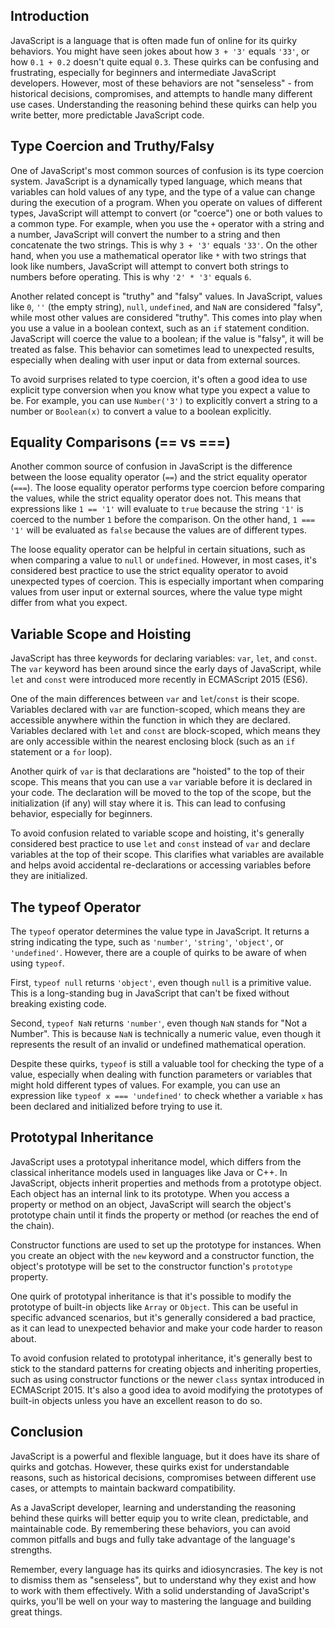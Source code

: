 ## Introduction

JavaScript is a language that is often made fun of online for its quirky behaviors. You might have seen jokes about how `3 + '3'` equals `'33'`, or how `0.1 + 0.2` doesn't quite equal `0.3`. These quirks can be confusing and frustrating, especially for beginners and intermediate JavaScript developers. However, most of these behaviors are not "senseless" - from historical decisions, compromises, and attempts to handle many different use cases. Understanding the reasoning behind these quirks can help you write better, more predictable JavaScript code.

## Type Coercion and Truthy/Falsy 

One of JavaScript's most common sources of confusion is its type coercion system. JavaScript is a dynamically typed language, which means that variables can hold values of any type, and the type of a value can change during the execution of a program. When you operate on values of different types, JavaScript will attempt to convert (or "coerce") one or both values to a common type. For example, when you use the `+` operator with a string and a number, JavaScript will convert the number to a string and then concatenate the two strings. This is why `3 + '3'` equals `'33'`. On the other hand, when you use a mathematical operator like `*` with two strings that look like numbers, JavaScript will attempt to convert both strings to numbers before operating. This is why `'2' * '3'` equals `6`.

Another related concept is "truthy" and "falsy" values. In JavaScript, values like `0`, `''` (the empty string), `null`, `undefined`, and `NaN` are considered "falsy", while most other values are considered "truthy". This comes into play when you use a value in a boolean context, such as an `if` statement condition. JavaScript will coerce the value to a boolean; if the value is "falsy", it will be treated as false. This behavior can sometimes lead to unexpected results, especially when dealing with user input or data from external sources.

To avoid surprises related to type coercion, it's often a good idea to use explicit type conversion when you know what type you expect a value to be. For example, you can use `Number('3')` to explicitly convert a string to a number or `Boolean(x)` to convert a value to a boolean explicitly.

## Equality Comparisons (== vs ===)

Another common source of confusion in JavaScript is the difference between the loose equality operator (`==`) and the strict equality operator (`===`). The loose equality operator performs type coercion before comparing the values, while the strict equality operator does not. This means that expressions like `1 == '1'` will evaluate to `true` because the string `'1'` is coerced to the number `1` before the comparison. On the other hand, `1 === '1'` will be evaluated as `false` because the values are of different types.

The loose equality operator can be helpful in certain situations, such as when comparing a value to `null` or `undefined`. However, in most cases, it's considered best practice to use the strict equality operator to avoid unexpected types of coercion. This is especially important when comparing values from user input or external sources, where the value type might differ from what you expect.

## Variable Scope and Hoisting

JavaScript has three keywords for declaring variables: `var`, `let`, and `const`. The `var` keyword has been around since the early days of JavaScript, while `let` and `const` were introduced more recently in ECMAScript 2015 (ES6).

One of the main differences between `var` and `let`/`const` is their scope. Variables declared with `var` are function-scoped, which means they are accessible anywhere within the function in which they are declared. Variables declared with `let` and `const` are block-scoped, which means they are only accessible within the nearest enclosing block (such as an `if` statement or a `for` loop).

Another quirk of `var` is that declarations are "hoisted" to the top of their scope. This means that you can use a `var` variable before it is declared in your code. The declaration will be moved to the top of the scope, but the initialization (if any) will stay where it is. This can lead to confusing behavior, especially for beginners.

To avoid confusion related to variable scope and hoisting, it's generally considered best practice to use `let` and `const` instead of `var` and declare variables at the top of their scope. This clarifies what variables are available and helps avoid accidental re-declarations or accessing variables before they are initialized.

## The typeof Operator

The `typeof` operator determines the value type in JavaScript. It returns a string indicating the type, such as `'number'`, `'string'`, `'object'`, or `'undefined'`. However, there are a couple of quirks to be aware of when using `typeof`.

First, `typeof null` returns `'object'`, even though `null` is a primitive value. This is a long-standing bug in JavaScript that can't be fixed without breaking existing code.

Second, `typeof NaN` returns `'number'`, even though `NaN` stands for "Not a Number". This is because `NaN` is technically a numeric value, even though it represents the result of an invalid or undefined mathematical operation.

Despite these quirks, `typeof` is still a valuable tool for checking the type of a value, especially when dealing with function parameters or variables that might hold different types of values. For example, you can use an expression like `typeof x === 'undefined'` to check whether a variable `x` has been declared and initialized before trying to use it.

## Prototypal Inheritance 

JavaScript uses a prototypal inheritance model, which differs from the classical inheritance models used in languages like Java or C++. In JavaScript, objects inherit properties and methods from a prototype object. Each object has an internal link to its prototype. When you access a property or method on an object, JavaScript will search the object's prototype chain until it finds the property or method (or reaches the end of the chain).

Constructor functions are used to set up the prototype for instances. When you create an object with the `new` keyword and a constructor function, the object's prototype will be set to the constructor function's `prototype` property.

One quirk of prototypal inheritance is that it's possible to modify the prototype of built-in objects like `Array` or `Object`. This can be useful in specific advanced scenarios, but it's generally considered a bad practice, as it can lead to unexpected behavior and make your code harder to reason about.

To avoid confusion related to prototypal inheritance, it's generally best to stick to the standard patterns for creating objects and inheriting properties, such as using constructor functions or the newer `class` syntax introduced in ECMAScript 2015. It's also a good idea to avoid modifying the prototypes of built-in objects unless you have an excellent reason to do so.

## Conclusion

JavaScript is a powerful and flexible language, but it does have its share of quirks and gotchas. However, these quirks exist for understandable reasons, such as historical decisions, compromises between different use cases, or attempts to maintain backward compatibility.

As a JavaScript developer, learning and understanding the reasoning behind these quirks will better equip you to write clean, predictable, and maintainable code. By remembering these behaviors, you can avoid common pitfalls and bugs and fully take advantage of the language's strengths.

Remember, every language has its quirks and idiosyncrasies. The key is not to dismiss them as "senseless", but to understand why they exist and how to work with them effectively. With a solid understanding of JavaScript's quirks, you'll be well on your way to mastering the language and building great things.
